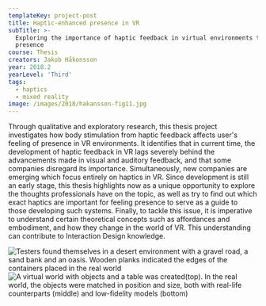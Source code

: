 ```yaml
---
templateKey: project-post
title: Haptic-enhanced presence in VR
subTitle: >-
  Exploring the importance of haptic feedback in virtual environments to achieve
  presence
course: Thesis
creators: Jakob Håkonsson
year: 2018.2
yearLevel: 'Third'
tags:
  - haptics
  - mixed reality
image: /images/2018/hakansson-fig11.jpg
---
```


Through qualitative and exploratory research, this thesis project investigates how body stimulation from haptic feedback affects user's feeling of presence in VR environments. It identifies that in current time, the development of haptic feedback in VR lags severely behind the advancements made in visual and auditory feedback, and that some companies disregard its importance. Simultaneously, new companies are emerging which focus entirely on haptics in VR. Since development is still an early stage, this thesis highlights now as a unique opportunity to explore the thoughts professionals have on the topic, as well as try to find out which exact haptics are important for feeling presence to serve as a guide to those developing such systems. Finally, to tackle this issue, it is imperative to understand certain theoretical concepts such as affordances and embodiment, and how they change in the world of VR. This understanding can contribute to Interaction Design knowledge.

<ImageSet>

![](/images/2018/hakansson-fig10.jpg 'Testers found themselves in a desert environment with a gravel road, a sand bank and an oasis. Wooden planks indicated the edges of the containers placed in the real world')
![](/images/2018/hakansson-fig8.jpg 'A virtual world with objects and a table was created(top). In the real world, the objects were matched in position and size, both with real-life counterparts (middle) and low-fidelity models (bottom)')

</ImageSet>
